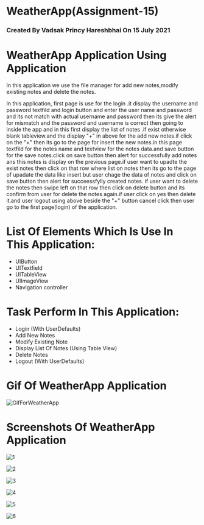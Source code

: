 # WeatherApp(Assignment-15)
### Created By Vadsak Princy Hareshbhai  On 15 July 2021

#  WeatherApp Application Using Application
In this application we use the file manager for add new notes,modify existing notes and delete the notes.

In this application, first page is use for the login .it display the username and password textfild and login button and enter the user name and password and its not match with actual username and password then its give the alert for mismatch and the password and username is correct then going to inside the app and in this first display the list of notes .if exist otherwise blank tableview.and the display "+" in above for the add new notes.if click on the "+" then its go to the page for insert the new notes.in this  page textfild for the notes name and textview for the notes data.and save button for the save notes.click on save button then alert for successfully add notes ans this notes is display on the previous page.if user want to upadte the exist notes then click on that row where list on notes then its go to the page of upadate the data like insert but user chage the data of notes and click on save button then alert for succeessfylly created notes. if user want to delete the notes then swipe left on that row then click on delete button and its confirm from user for delete the notes again.if user click on yes then delete it.and user logout using above beside the "+" button cancel  click then user go to the first page(login) of the application.

# List Of Elements Which Is Use In This Application:
* UIButton
* UITextfield
* UITableView
* UIImageView
* Navigation controller

# Task Perform In This Application:
* Login (With UserDefaults)
* Add New Notes
* Modify Existing Note
* Display List Of Notes (Using Table View)
* Delete Notes
* Logout (With UserDefaults)

# Gif Of WeatherApp Application 

![GifForWeatherApp](https://user-images.githubusercontent.com/81640415/125811721-a8a48da8-2188-4d96-8aad-36bec8c33d1b.gif)



# Screenshots Of WeatherApp Application 

![1](https://user-images.githubusercontent.com/81640415/125804185-cd3b233d-aa0b-4749-8d62-5af284d540d5.png)

![2](https://user-images.githubusercontent.com/81640415/125804269-ecba0ac5-230e-406e-b73e-922d9d41ad48.png)

![3](https://user-images.githubusercontent.com/81640415/125804327-d44d048b-f13c-4d23-b5fd-8ccee1302e10.png)

![4](https://user-images.githubusercontent.com/81640415/125804337-67348a0e-09d7-4c0a-90e5-eff2c1a7c2b9.png)

![5](https://user-images.githubusercontent.com/81640415/125804415-90703c04-ecd4-41c8-a305-b20b7b02a4e9.png)

![6](https://user-images.githubusercontent.com/81640415/125804488-449e6857-06df-4795-bb63-51d33be759fa.png)


 
